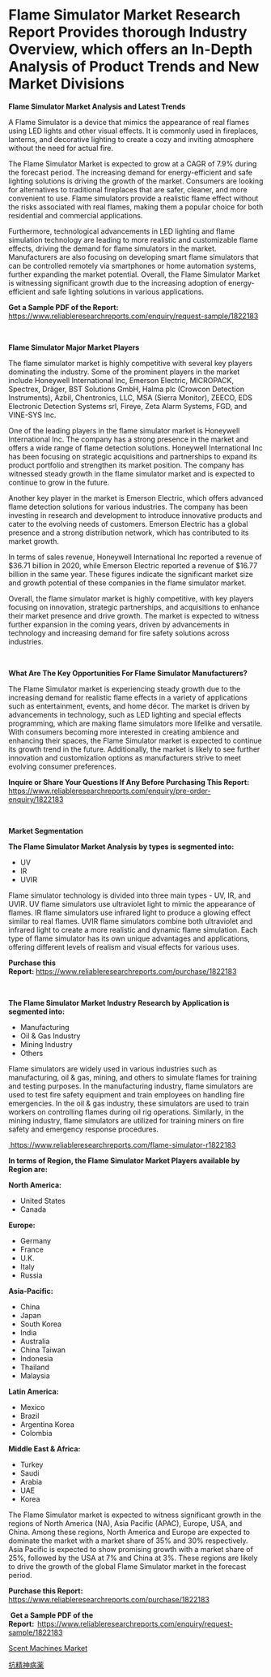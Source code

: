 <p><h1>Flame Simulator Market Research Report Provides thorough Industry Overview, which offers an In-Depth Analysis of Product Trends and New Market Divisions</h1></p><p><strong>Flame Simulator Market Analysis and Latest Trends</strong></p>
<p><p>A Flame Simulator is a device that mimics the appearance of real flames using LED lights and other visual effects. It is commonly used in fireplaces, lanterns, and decorative lighting to create a cozy and inviting atmosphere without the need for actual fire.</p><p>The Flame Simulator Market is expected to grow at a CAGR of 7.9% during the forecast period. The increasing demand for energy-efficient and safe lighting solutions is driving the growth of the market. Consumers are looking for alternatives to traditional fireplaces that are safer, cleaner, and more convenient to use. Flame simulators provide a realistic flame effect without the risks associated with real flames, making them a popular choice for both residential and commercial applications.</p><p>Furthermore, technological advancements in LED lighting and flame simulation technology are leading to more realistic and customizable flame effects, driving the demand for flame simulators in the market. Manufacturers are also focusing on developing smart flame simulators that can be controlled remotely via smartphones or home automation systems, further expanding the market potential. Overall, the Flame Simulator Market is witnessing significant growth due to the increasing adoption of energy-efficient and safe lighting solutions in various applications.</p></p>
<p><strong>Get a Sample PDF of the Report:&nbsp;</strong> <a href="https://www.reliableresearchreports.com/enquiry/request-sample/1822183">https://www.reliableresearchreports.com/enquiry/request-sample/1822183</a></p>
<p>&nbsp;</p>
<p><strong>Flame Simulator Major Market Players</strong></p>
<p><p>The flame simulator market is highly competitive with several key players dominating the industry. Some of the prominent players in the market include Honeywell International Inc, Emerson Electric, MICROPACK, Spectrex, Dräger, BST Solutions GmbH, Halma plc (Crowcon Detection Instruments), Azbil, Chentronics, LLC, MSA (Sierra Monitor), ZEECO, EDS Electronic Detection Systems srl, Fireye, Zeta Alarm Systems, FGD, and VINE-SYS Inc.</p><p>One of the leading players in the flame simulator market is Honeywell International Inc. The company has a strong presence in the market and offers a wide range of flame detection solutions. Honeywell International Inc has been focusing on strategic acquisitions and partnerships to expand its product portfolio and strengthen its market position. The company has witnessed steady growth in the flame simulator market and is expected to continue to grow in the future.</p><p>Another key player in the market is Emerson Electric, which offers advanced flame detection solutions for various industries. The company has been investing in research and development to introduce innovative products and cater to the evolving needs of customers. Emerson Electric has a global presence and a strong distribution network, which has contributed to its market growth.</p><p>In terms of sales revenue, Honeywell International Inc reported a revenue of $36.71 billion in 2020, while Emerson Electric reported a revenue of $16.77 billion in the same year. These figures indicate the significant market size and growth potential of these companies in the flame simulator market.</p><p>Overall, the flame simulator market is highly competitive, with key players focusing on innovation, strategic partnerships, and acquisitions to enhance their market presence and drive growth. The market is expected to witness further expansion in the coming years, driven by advancements in technology and increasing demand for fire safety solutions across industries.</p></p>
<p>&nbsp;</p>
<p><strong>What Are The Key Opportunities For Flame Simulator Manufacturers?</strong></p>
<p><p>The Flame Simulator market is experiencing steady growth due to the increasing demand for realistic flame effects in a variety of applications such as entertainment, events, and home décor. The market is driven by advancements in technology, such as LED lighting and special effects programming, which are making flame simulators more lifelike and versatile. With consumers becoming more interested in creating ambience and enhancing their spaces, the Flame Simulator market is expected to continue its growth trend in the future. Additionally, the market is likely to see further innovation and customization options as manufacturers strive to meet evolving consumer preferences.</p></p>
<p><strong>Inquire or Share Your Questions If Any Before Purchasing This Report:</strong> <a href="https://www.reliableresearchreports.com/enquiry/pre-order-enquiry/1822183">https://www.reliableresearchreports.com/enquiry/pre-order-enquiry/1822183</a></p>
<p>&nbsp;</p>
<p><strong>Market Segmentation</strong></p>
<p><strong>The Flame Simulator Market Analysis by types is segmented into:</strong></p>
<p><ul><li>UV</li><li>IR</li><li>UVIR</li></ul></p>
<p><p>Flame simulator technology is divided into three main types - UV, IR, and UVIR. UV flame simulators use ultraviolet light to mimic the appearance of flames. IR flame simulators use infrared light to produce a glowing effect similar to real flames. UVIR flame simulators combine both ultraviolet and infrared light to create a more realistic and dynamic flame simulation. Each type of flame simulator has its own unique advantages and applications, offering different levels of realism and visual effects for various uses.</p></p>
<p><strong>Purchase this Report:&nbsp;</strong><a href="https://www.reliableresearchreports.com/purchase/1822183">https://www.reliableresearchreports.com/purchase/1822183</a></p>
<p>&nbsp;</p>
<p><strong>The Flame Simulator Market Industry Research by Application is segmented into:</strong></p>
<p><ul><li>Manufacturing</li><li>Oil & Gas Industry</li><li>Mining Industry</li><li>Others</li></ul></p>
<p><p>Flame simulators are widely used in various industries such as manufacturing, oil & gas, mining, and others to simulate flames for training and testing purposes. In the manufacturing industry, flame simulators are used to test fire safety equipment and train employees on handling fire emergencies. In the oil & gas industry, these simulators are used to train workers on controlling flames during oil rig operations. Similarly, in the mining industry, flame simulators are utilized for training miners on fire safety and emergency response procedures.</p></p>
<p><a href="https://www.reliableresearchreports.com/flame-simulator-r1822183">&nbsp;https://www.reliableresearchreports.com/flame-simulator-r1822183</a></p>
<p><strong>In terms of Region, the Flame Simulator Market Players available by Region are:</strong></p>
<p>
    <p> <strong> North America: </strong>
        <ul>
            <li>United States</li>
            <li>Canada</li>
        </ul>
        </p> 
    <p> <strong> Europe: </strong>
        <ul>
            <li>Germany</li>
            <li>France</li>
            <li>U.K.</li>
            <li>Italy</li>
            <li>Russia</li>
        </ul>
        </p> 
    <p> <strong> Asia-Pacific: </strong>
        <ul>
            <li>China</li>
            <li>Japan</li>
            <li>South Korea</li>
            <li>India</li>
            <li>Australia</li>
            <li>China Taiwan</li>
            <li>Indonesia</li>
            <li>Thailand</li>
            <li>Malaysia</li>
        </ul>
        </p> 
    <p> <strong> Latin America: </strong>
        <ul>
            <li>Mexico</li>
            <li>Brazil</li>
            <li>Argentina Korea</li>
            <li>Colombia</li>
        </ul>
        </p> 
    <p> <strong> Middle East & Africa: </strong>
        <ul>
            <li>Turkey</li>
            <li>Saudi</li>
            <li>Arabia</li>
            <li>UAE</li>
            <li>Korea</li>
        </ul>
    </p>
    </p>
<p><p>The Flame Simulator market is expected to witness significant growth in the regions of North America (NA), Asia Pacific (APAC), Europe, USA, and China. Among these regions, North America and Europe are expected to dominate the market with a market share of 35% and 30% respectively. Asia Pacific is expected to show promising growth with a market share of 25%, followed by the USA at 7% and China at 3%. These regions are likely to drive the growth of the global Flame Simulator market in the forecast period.</p></p>
<p><strong>Purchase this Report: </strong><a href="https://www.reliableresearchreports.com/purchase/1822183">https://www.reliableresearchreports.com/purchase/1822183</a></p>
<p>&nbsp;<strong>Get a Sample PDF of the Report:&nbsp;&nbsp;</strong><a href="https://www.reliableresearchreports.com/enquiry/request-sample/1822183">https://www.reliableresearchreports.com/enquiry/request-sample/1822183</a></p>
<p><strong></strong></p>
<p><p><a href="https://github.com/hxuqpfvq95/Market-Research-Report-List-1/blob/main/scent-machines-market.md">Scent Machines Market</a></p><p><a href="https://github.com/pepo3k/Market-Research-Report-List-3/blob/main/527938431664.md">抗精神病薬</a></p></p>
